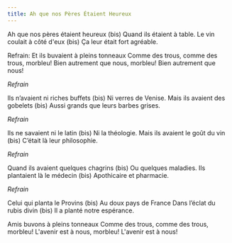 ```yaml
---
title: Ah que nos Pères Étaient Heureux
---
```


Ah que nos pères étaient heureux (bis)
Quand ils étaient à table.
Le vin coulait à côté d'eux (bis)
Ça leur était fort agréable.

Refrain:
Et ils buvaient à pleins tonneaux
Comme des trous, comme des trous, morbleu!
Bien autrement que nous, morbleu!
Bien autrement que nous!

*Refrain*

Ils n’avaient ni riches buffets (bis)
Ni verres de Venise.
Mais ils avaient des gobelets (bis)
Aussi grands que leurs barbes grises.

*Refrain*

Ils ne savaient ni le latin (bis)
Ni la théologie.
Mais ils avaient le goût du vin (bis)
C’était là leur philosophie.

*Refrain*

Quand ils avaient quelques chagrins (bis)
Ou quelques maladies.
Ils plantaient là le médecin (bis)
Apothicaire et pharmacie.

*Refrain*

Celui qui planta le Provins (bis)
Au doux pays de France
Dans l’éclat du rubis divin (bis)
Il a planté notre espérance.

Amis buvons à pleins tonneaux
Comme des trous, comme des trous, morbleu!
L'avenir est à nous, morbleu!
L'avenir est à nous!